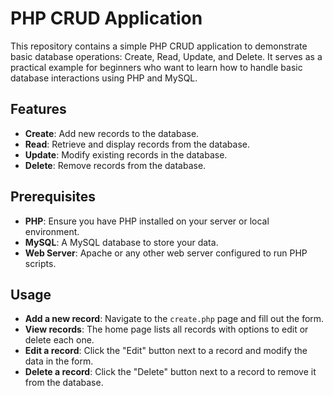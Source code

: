# PHP CRUD Application

This repository contains a simple PHP CRUD application to demonstrate basic database operations: Create, Read, Update, and Delete. It serves as a practical example for beginners who want to learn how to handle basic database interactions using PHP and MySQL.

## Features

- **Create**: Add new records to the database.
- **Read**: Retrieve and display records from the database.
- **Update**: Modify existing records in the database.
- **Delete**: Remove records from the database.

## Prerequisites

- **PHP**: Ensure you have PHP installed on your server or local environment.
- **MySQL**: A MySQL database to store your data.
- **Web Server**: Apache or any other web server configured to run PHP scripts.
## Usage

- **Add a new record**: Navigate to the `create.php` page and fill out the form.
- **View records**: The home page lists all records with options to edit or delete each one.
- **Edit a record**: Click the "Edit" button next to a record and modify the data in the form.
- **Delete a record**: Click the "Delete" button next to a record to remove it from the database.

